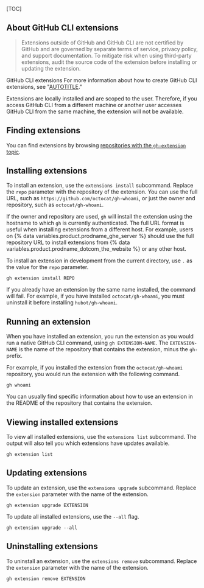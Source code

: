 [TOC]

## About GitHub CLI extensions

> Extensions outside of GitHub and GitHub CLI are not certified by GitHub and are governed by separate terms of service, privacy policy, and support documentation. To mitigate risk when using third-party extensions, audit the source code of the extension before installing or updating the extension.

GitHub CLI extensions For more information about how to create GitHub CLI extensions, see "[AUTOTITLE](/github-cli/github-cli/creating-github-cli-extensions)."

Extensions are locally installed and are scoped to the user. Therefore, if you access GitHub CLI from a different machine or another user accesses GitHub CLI from the same machine, the extension will not be available.

## Finding extensions

You can find extensions by browsing [repositories with the `gh-extension` topic](https://github.com/topics/gh-extension).

## Installing extensions

To install an extension, use the `extensions install` subcommand. Replace the `repo` parameter with the repository of the extension. You can use the full URL, such as `https://github.com/octocat/gh-whoami`, or just the owner and repository, such as `octocat/gh-whoami`.

If the owner and repository are used, `gh` will install the extension using the hostname to which `gh` is currently authenticated. The full URL format is useful when installing extensions from a different host. For example, users on {% data variables.product.prodname_ghe_server %} should use the full repository URL to install extensions from {% data variables.product.prodname_dotcom_the_website %} or any other host.

To install an extension in development from the current directory, use `.` as the value for the `repo` parameter.

```shell
gh extension install REPO
```

If you already have an extension by the same name installed, the command will fail. For example, if you have installed `octocat/gh-whoami`, you must uninstall it before installing `hubot/gh-whoami`.

## Running an extension

When you have installed an extension, you run the extension as you would run a native GitHub CLI command, using `gh EXTENSION-NAME`. The `EXTENSION-NAME` is the name of the repository that contains the extension, minus the `gh-` prefix.

For example, if you installed the extension from the `octocat/gh-whoami` repository, you would run the extension with the following command.

``` shell
gh whoami
```

You can usually find specific information about how to use an extension in the README of the repository that contains the extension.

## Viewing installed extensions

To view all installed extensions, use the `extensions list` subcommand. The output will also tell you which extensions have updates available.

```shell
gh extension list
```

## Updating extensions

To update an extension, use the `extensions upgrade` subcommand. Replace the `extension` parameter with the name of the extension.

```shell
gh extension upgrade EXTENSION
```

To update all installed extensions, use the `--all` flag.

```shell
gh extension upgrade --all
```

## Uninstalling extensions

To uninstall an extension, use the `extensions remove` subcommand. Replace the `extension` parameter with the name of the extension.

```shell
gh extension remove EXTENSION
```
